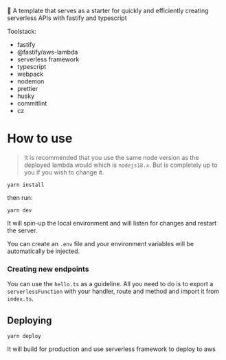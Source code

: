 🚀 A template that serves as a starter for quickly and efficiently creating serverless APIs with fastify and typescript

Toolstack:

-   fastify
-   @fastify/aws-lambda
-   serverless framework
-   typescript
-   webpack
-   nodemon
-   prettier
-   husky
-   commitlint
-   cz

# How to use

> It is recommended that you use the same node version as the deployed lambda would which is `nodejs18.x`. But is completely up to you if you wish to change it.

```
yarn install
```

then run:

```
yarn dev
```

It will spin-up the local environment and will listen for changes and restart the server.

You can create an `.env` file and your environment variables will be automatically be injected.

### Creating new endpoints

You can use the `hello.ts` as a guideline. All you need to do is to export a `serverlessFunction` with your handler, route and method and import it from `index.ts`.

## Deploying

```
yarn deploy
```

It will build for production and use serverless framework to deploy to aws
